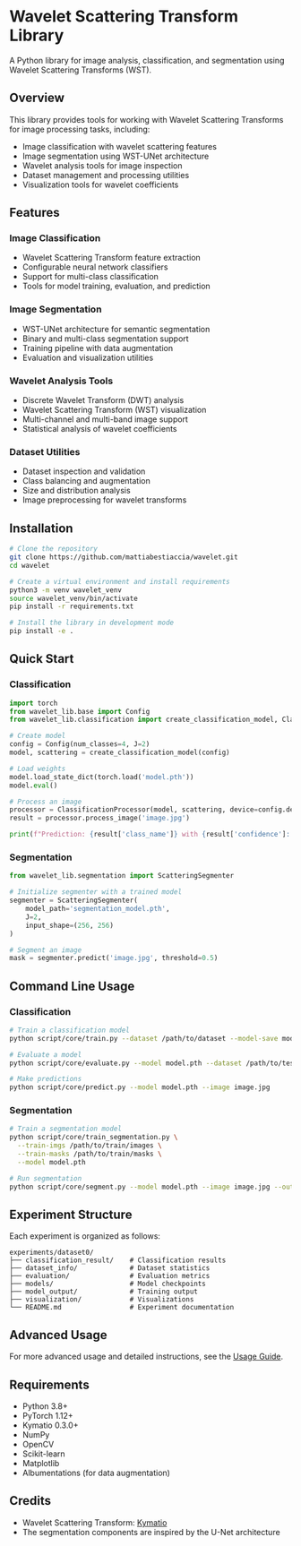 # Wavelet Scattering Transform Library

A Python library for image analysis, classification, and segmentation using Wavelet Scattering Transforms (WST).

## Overview

This library provides tools for working with Wavelet Scattering Transforms for image processing tasks, including:

- Image classification with wavelet scattering features
- Image segmentation using WST-UNet architecture 
- Wavelet analysis tools for image inspection
- Dataset management and processing utilities
- Visualization tools for wavelet coefficients

## Features

### Image Classification

- Wavelet Scattering Transform feature extraction
- Configurable neural network classifiers
- Support for multi-class classification
- Tools for model training, evaluation, and prediction

### Image Segmentation

- WST-UNet architecture for semantic segmentation
- Binary and multi-class segmentation support
- Training pipeline with data augmentation
- Evaluation and visualization utilities

### Wavelet Analysis Tools

- Discrete Wavelet Transform (DWT) analysis
- Wavelet Scattering Transform (WST) visualization
- Multi-channel and multi-band image support
- Statistical analysis of wavelet coefficients

### Dataset Utilities

- Dataset inspection and validation
- Class balancing and augmentation
- Size and distribution analysis
- Image preprocessing for wavelet transforms

## Installation

```bash
# Clone the repository
git clone https://github.com/mattiabestiaccia/wavelet.git
cd wavelet

# Create a virtual environment and install requirements
python3 -m venv wavelet_venv
source wavelet_venv/bin/activate
pip install -r requirements.txt

# Install the library in development mode
pip install -e .
```

## Quick Start

### Classification

```python
import torch
from wavelet_lib.base import Config
from wavelet_lib.classification import create_classification_model, ClassificationProcessor

# Create model
config = Config(num_classes=4, J=2)
model, scattering = create_classification_model(config)

# Load weights
model.load_state_dict(torch.load('model.pth'))
model.eval()

# Process an image
processor = ClassificationProcessor(model, scattering, device=config.device)
result = processor.process_image('image.jpg')

print(f"Prediction: {result['class_name']} with {result['confidence']:.2f} confidence")
```

### Segmentation

```python
from wavelet_lib.segmentation import ScatteringSegmenter

# Initialize segmenter with a trained model
segmenter = ScatteringSegmenter(
    model_path='segmentation_model.pth',
    J=2, 
    input_shape=(256, 256)
)

# Segment an image
mask = segmenter.predict('image.jpg', threshold=0.5)
```

## Command Line Usage

### Classification

```bash
# Train a classification model
python script/core/train.py --dataset /path/to/dataset --model-save model.pth

# Evaluate a model
python script/core/evaluate.py --model model.pth --dataset /path/to/test_dataset

# Make predictions
python script/core/predict.py --model model.pth --image image.jpg
```

### Segmentation

```bash
# Train a segmentation model
python script/core/train_segmentation.py \
  --train-imgs /path/to/train/images \
  --train-masks /path/to/train/masks \
  --model model.pth

# Run segmentation
python script/core/segment.py --model model.pth --image image.jpg --output results
```

## Experiment Structure

Each experiment is organized as follows:

```
experiments/dataset0/
├── classification_result/    # Classification results
├── dataset_info/             # Dataset statistics
├── evaluation/               # Evaluation metrics
├── models/                   # Model checkpoints
├── model_output/             # Training output
├── visualization/            # Visualizations
└── README.md                 # Experiment documentation
```

## Advanced Usage

For more advanced usage and detailed instructions, see the [Usage Guide](USAGE.md).

## Requirements

- Python 3.8+
- PyTorch 1.12+
- Kymatio 0.3.0+
- NumPy
- OpenCV
- Scikit-learn
- Matplotlib
- Albumentations (for data augmentation)

## Credits

- Wavelet Scattering Transform: [Kymatio](https://github.com/kymatio/kymatio)
- The segmentation components are inspired by the U-Net architecture